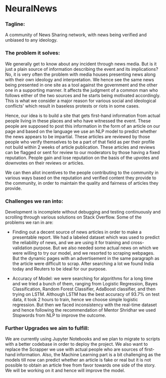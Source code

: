 # NeuralNews

### Tagline:
A community of News Sharing network, with news being verified and unbiased to any ideology.

### The problem it solves:

We generally get to know about any incident through news media. But is it just a plain source of information describing the event and its implications? No, it is very often the problem with media houses presenting news along with their own ideology and interpretation. We hence see the same news being presented in one site as a tool against the government and the other one in a supporting manner. It affects the judgment of a common man who follows either of the two sources and he starts being motivated accordingly. This is what we consider a major reason for various social and ideological conflicts' which result in baseless protests or riots in some cases.<br>

Hence, our idea is to build a site that gets first-hand information from actual people living in these places and who have witnessed the event. These people are supposed to post this information in the form of an article on our page and based on the language we use an NLP model to predict whether the news appears to be impartial. These articles are reviewed by those people who verify themselves to be a part of that field as per their profile not build within 2 weeks of article publication. These articles and reviews can be flagged or sent for review to our moderators by those having a fixed reputation. People gain and lose reputation on the basis of the upvotes and downvotes on their reviews or articles.<br>

We can then allot incentives to the people contributing to the community in various ways based on the reputation and verified content they provide to the community, in order to maintain the quality and fairness of articles they provide.<br>
### Challenges we ran into:
Development is incomplete without debugging and testing continuously and scrolling through various solutions on Stack Overflow. Some of the problems we ran in are:

* Finding out a decent source of news articles in order to make a presentable report. We had a labeled dataset which was used to predict the reliability of news, and we are using it for training and cross-validation purpose. But we also needed some actual news on which we were willing to try our model, and we resorted to scraping webpages. But the dynamic pages with an advertisement in the same paragraph as the article were difficult to scrap. After searching a lot we found India today and Reuters to be ideal for our purpose.<br>

* Accuracy of Model: we were searching for algorithms for a long time and we tried a bunch of them, ranging from Logistic Regression, Bayes Classification, Random Forest Classifier, AdaBoost classifier, and then trying on LSTM. Although LSTM has the best accuracy of 93.7% on test data, it took 2 hours to train, hence we choose simple logistic regression. But then we faced inconsistency with the real-time dataset and hence following the recommendation of Mentor Shridhar we used Stopwords from NLP to improve the outcome.<br>
### Further Upgrades we aim to fulfill:
We are currently using Jupyter Notebooks and we plan to migrate to scripts with a better codebase in order to deploy the project. We also want to replace the Scrapper we use with actual people who are sources of first-hand information. Also, the Machine Learning part is a bit challenging as the models till now can predict whether an article is fake or real but it is not possible to obtain an article free from favor towards one side of the story. We will be working on it and hence will improve the model.<br>

